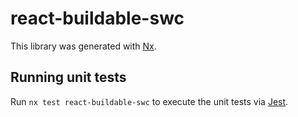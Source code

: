 # react-buildable-swc

This library was generated with [Nx](https://nx.dev).

## Running unit tests

Run `nx test react-buildable-swc` to execute the unit tests via [Jest](https://jestjs.io).
